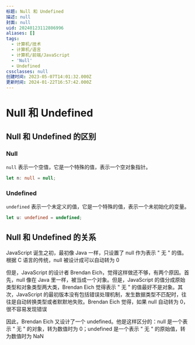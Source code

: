 ```yaml
---
标题: Null 和 Undefined
描述: null
封面: null
uid: 20240123112806996
aliases: []
tags:
  - 计算机/技术
  - 计算机/语言
  - 计算机/前端/JavaScript
  - 'Null'
  - Undefined
cssclasses: null
创建时间: 2023-05-07T14:01:32.000Z
更新时间: 2024-01-22T16:57:42.000Z
---
```


# Null 和 Undefined

## Null 和 Undefined 的区别

### Null

`null` 表示一个空值，它是一个特殊的值，表示一个空对象指针。

```ts
let n: null = null;
```

### Undefined

`undefined` 表示一个未定义的值，它是一个特殊的值，表示一个未初始化的变量。

```ts
let u: undefined = undefined;
```

## Null 和 Undefined 的关系

JavaScript 诞生之初，最初像 Java 一样，只设置了 null 作为表示 " 无 " 的值。根据 C 语言的传统，null 被设计成可以自动转为 0

但是，JavaScript 的设计者 Brendan Eich，觉得这样做还不够，有两个原因。首先，null 像在 Java 里一样，被当成一个对象。但是，JavaScript 的值分成原始类型和对象类型两大类，Brendan Eich 觉得表示 " 无 " 的值最好不是对象。其次，JavaScript 的最初版本没有包括错误处理机制，发生数据类型不匹配时，往往是自动转换类型或者默默地失败。Brendan Eich 觉得，如果 null 自动转为 0，很不容易发现错误

因此，Brendan Eich 又设计了一个 undefined。他是这样区分的：null 是一个表示 " 无 " 的对象，转为数值时为 0；undefined 是一个表示 " 无 " 的原始值，转为数值时为 NaN
